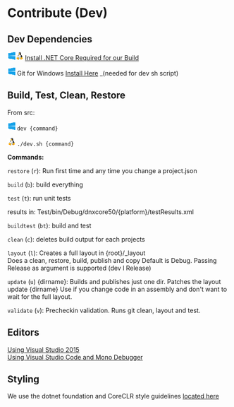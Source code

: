 # Contribute (Dev)

## Dev Dependencies

![Win](win_sm.png)![*nix](linux_sm.png) [Install .NET Core Required for our Build](dev/netcore.md)

![Win](win_sm.png) Git for Windows [Install Here](https://git-scm.com/downloads) _(needed for dev sh script)

## Build, Test, Clean, Restore 

From src:

![Win](win_sm.png) `dev {command}`  

![*nix](linux_sm.png) `./dev.sh {command}`
  
**Commands:**  

`restore` (`r`): Run first time and any time you change a project.json  

`build` (`b`):   build everything  

`test` (`t`):    run unit tests
        
  results in: 
  Test/bin/Debug/dnxcore50/{platform}/testResults.xml

`buildtest` (`bt`): build and test

`clean` (`c`):   deletes build output for each projects
 
`layout` (`l`): Creates a full layout in {root}/_layout  
   Does a clean, restore, build, publish and copy
   Default is Debug.  Passing Release as argument is supported (dev l Release)

`update` (`u`) {dirname}: Builds and publishes just one dir.  Patches the layout
   update {dirname}
   Use if you change code in an assembly and don't want to wait for the full layout.

`validate` (`v`): Precheckin validation.  Runs git clean, layout and test.

## Editors

[Using Visual Studio 2015](dev/vs.md)  
[Using Visual Studio Code and Mono Debugger](dev/code.md)  

## Styling

We use the dotnet foundation and CoreCLR style guidelines [located here](
https://github.com/dotnet/corefx/blob/master/Documentation/coding-guidelines/coding-style.md)
